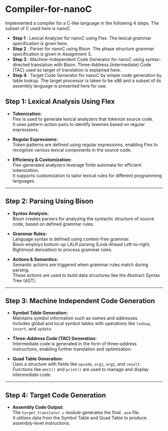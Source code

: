 # Compiler-for-nanoC
Implemented a compiler for a C-like language in the following 4 steps. 
The subset of C used here is nanoC

* **Step 1** : Lexical Analyzer for nanoC using Flex. The lexical grammar specification is given here.  
* **Step 2** : Parser for nanoC using Bison. The phase structure grammar specification is given in Assignment 3.  
* **Step 3** : Machine-Independent Code Generator for nanoC using syntax-directed translation with Bison. Three-Address (intermediate) Code (TAC) used as target of translation is explained here.  
* **Step 4** : Target Code Generator for nanoC by simple code generation by table lookup. The target processor is taken to be x86 and a subset of its assembly language is presented here for use.  

## Step 1: Lexical Analysis Using Flex

- **Tokenization:**  
  Flex is used to generate lexical analyzers that tokenize source code.  
  It uses pattern-action pairs to identify lexemes based on regular expressions.

- **Regular Expressions:**  
  Token patterns are defined using regular expressions, enabling Flex to recognize various lexical components in the source code.

- **Efficiency & Customization:**  
  Flex-generated analyzers leverage finite automata for efficient tokenization.  
  It supports customization to tailor lexical rules for different programming languages.

---

## Step 2: Parsing Using Bison

- **Syntax Analysis:**  
  Bison creates parsers for analyzing the syntactic structure of source code, based on defined grammar rules.

- **Grammar Rules:**  
  Language syntax is defined using context-free grammar.  
  Bison employs bottom-up LALR parsing (Look-Ahead Left-to-right, Rightmost derivation) to process grammar rules.

- **Actions & Semantics:**  
  Semantic actions are triggered when grammar rules match during parsing.  
  These actions are used to build data structures like the Abstract Syntax Tree (AST).

---

## Step 3: Machine Independent Code Generation

- **Symbol Table Generation:**  
  Maintains symbol information such as names and addresses.  
  Includes global and local symbol tables with operations like `lookup`, `insert`, and `update`.

- **Three-Address Code (TAC) Generation:**  
  Intermediate code is generated in the form of three-address instructions, enabling further translation and optimization.

- **Quad Table Generation:**  
  Uses a structure with fields like `opcode`, `arg1`, `arg2`, and `result`.  
  Functions like `emit()` and `print()` are used to manage and display intermediate code.

---

## Step 4: Target Code Generation

- **Assembly Code Output:**  
  The `target_translator.c` module generates the final `.asm` file.  
  It utilizes data from the Symbol Table and Quad Table to produce assembly-level instructions.
